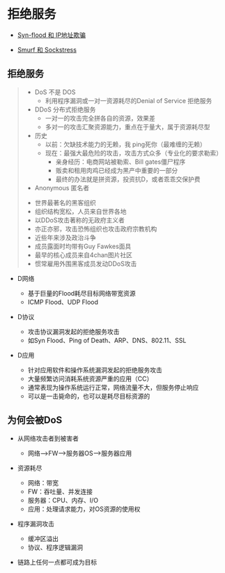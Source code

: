 
# 拒绝服务

* [Syn-flood 和 IP地址欺骗](./拒绝服务-Syn-flood和IP地址欺骗.md)

* [Smurf 和 Sockstress](./拒绝服务-Smurf和Sockstress.md)


 ## 拒绝服务
 > * DoS 不是 DOS
 >   - 利用程序漏洞或一对一资源耗尽的Denial of Service 拒绝服务
 > * DDoS 分布式拒绝服务
 >   - 一对一的攻击完全拼各自的资源，效果差
 >   - 多对一的攻击汇聚资源能力，重点在于量大，属于资源耗尽型
 > * 历史
 >   - 以前：欠缺技术能力的无赖，我 ping死你（最难缠的无赖）
 >   - 现在：最强大最危险的攻击，攻击方式众多（专业化的要求勒索）
 >       - 亲身经历：电商网站被勒索、Bill gates僵尸程序
 >       - 贩卖和租用肉鸡已经成为黑产中重要的一部分
 >       - 最终的办法就是拼资源，投资抗D，或者乖乖交保护费
 > * Anonymous 匿名者
 >  - 世界最著名的黑客组织
 >  - 组织结构宽松，人员来自世界各地
 >  - 以DDoS攻击著称的无政府主义者
 >  - 亦正亦邪，攻击恐怖组织也攻击政府宗教机构
 >  - 近些年来涉及政治斗争
 >  - 成员露面时均带有Guy Fawkes面具
 >  - 最早的核心成员来自4chan图片社区
 >  - 惯常雇用外围黑客成员发动DDoS攻击
 
 
 
 * D网络
    - 基于巨量的Flood耗尽目标网络带宽资源
    - ICMP Flood、UDP Flood
 * D协议
    - 攻击协议漏洞发起的拒绝服务攻击
    - 如Syn Flood、Ping of Death、ARP、DNS、802.11、SSL
    
  * D应用
    - 针对应用软件和操作系统漏洞发起的拒绝服务攻击
    - 大量频繁访问消耗系统资源严重的应用（CC）
    - 通常表现为操作系统运行正常，网络流量不大，但服务停止响应
    - 可以是一击毙命的，也可以是耗尽目标资源的
      
 
## 为何会被DoS

* 从网络攻击者到被害者
    - 网络—>FW—>服务器OS—>服务器应用
* 资源耗尽
    - 网络：带宽
    - FW：吞吐量、并发连接
    - 服务器：CPU、内存、I/O
    - 应用：处理请求能力，对OS资源的使用权

* 程序漏洞攻击
    - 缓冲区溢出
    - 协议、程序逻辑漏洞
    
* 链路上任何一点都可成为目标


